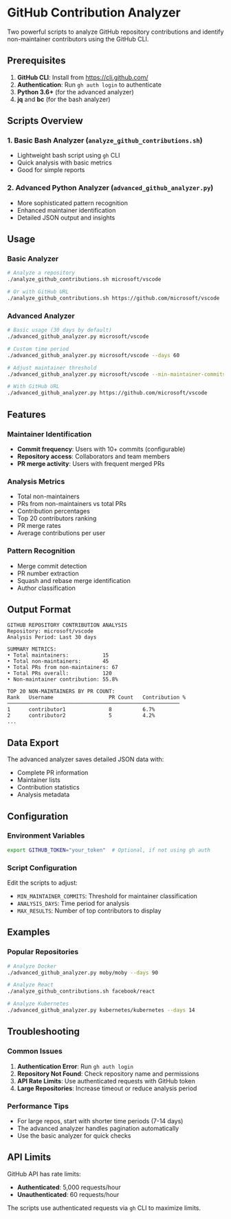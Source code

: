 # GitHub Contribution Analyzer

Two powerful scripts to analyze GitHub repository contributions and identify non-maintainer contributors using the GitHub CLI.

## Prerequisites

1. **GitHub CLI**: Install from https://cli.github.com/
2. **Authentication**: Run `gh auth login` to authenticate
3. **Python 3.6+** (for the advanced analyzer)
4. **jq** and **bc** (for the bash analyzer)

## Scripts Overview

### 1. Basic Bash Analyzer (`analyze_github_contributions.sh`)
- Lightweight bash script using `gh` CLI
- Quick analysis with basic metrics
- Good for simple reports

### 2. Advanced Python Analyzer (`advanced_github_analyzer.py`)
- More sophisticated pattern recognition
- Enhanced maintainer identification
- Detailed JSON output and insights

## Usage

### Basic Analyzer
```bash
# Analyze a repository
./analyze_github_contributions.sh microsoft/vscode

# Or with GitHub URL
./analyze_github_contributions.sh https://github.com/microsoft/vscode
```

### Advanced Analyzer
```bash
# Basic usage (30 days by default)
./advanced_github_analyzer.py microsoft/vscode

# Custom time period
./advanced_github_analyzer.py microsoft/vscode --days 60

# Adjust maintainer threshold
./advanced_github_analyzer.py microsoft/vscode --min-maintainer-commits 20

# With GitHub URL
./advanced_github_analyzer.py https://github.com/microsoft/vscode
```

## Features

### Maintainer Identification
- **Commit frequency**: Users with 10+ commits (configurable)
- **Repository access**: Collaborators and team members
- **PR merge activity**: Users with frequent merged PRs

### Analysis Metrics
- Total non-maintainers
- PRs from non-maintainers vs total PRs
- Contribution percentages
- Top 20 contributors ranking
- PR merge rates
- Average contributions per user

### Pattern Recognition
- Merge commit detection
- PR number extraction
- Squash and rebase merge identification
- Author classification

## Output Format

```
GITHUB REPOSITORY CONTRIBUTION ANALYSIS
Repository: microsoft/vscode
Analysis Period: Last 30 days

SUMMARY METRICS:
• Total maintainers:           15
• Total non-maintainers:       45  
• Total PRs from non-maintainers: 67
• Total PRs overall:           120
• Non-maintainer contribution: 55.8%

TOP 20 NON-MAINTAINERS BY PR COUNT:
Rank   Username                  PR Count   Contribution %
────────────────────────────────────────────────────────
1      contributor1              8          6.7%
2      contributor2              5          4.2%
...
```

## Data Export

The advanced analyzer saves detailed JSON data with:
- Complete PR information
- Maintainer lists
- Contribution statistics
- Analysis metadata

## Configuration

### Environment Variables
```bash
export GITHUB_TOKEN="your_token"  # Optional, if not using gh auth
```

### Script Configuration
Edit the scripts to adjust:
- `MIN_MAINTAINER_COMMITS`: Threshold for maintainer classification
- `ANALYSIS_DAYS`: Time period for analysis
- `MAX_RESULTS`: Number of top contributors to display

## Examples

### Popular Repositories
```bash
# Analyze Docker
./advanced_github_analyzer.py moby/moby --days 90

# Analyze React
./analyze_github_contributions.sh facebook/react

# Analyze Kubernetes
./advanced_github_analyzer.py kubernetes/kubernetes --days 14
```

## Troubleshooting

### Common Issues
1. **Authentication Error**: Run `gh auth login`
2. **Repository Not Found**: Check repository name and permissions
3. **API Rate Limits**: Use authenticated requests with GitHub token
4. **Large Repositories**: Increase timeout or reduce analysis period

### Performance Tips
- For large repos, start with shorter time periods (7-14 days)
- The advanced analyzer handles pagination automatically
- Use the basic analyzer for quick checks

## API Limits

GitHub API has rate limits:
- **Authenticated**: 5,000 requests/hour
- **Unauthenticated**: 60 requests/hour

The scripts use authenticated requests via `gh` CLI to maximize limits.